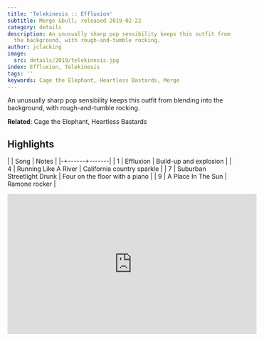 ```yaml
---
title: 'Telekinesis :: Effluxion'
subtitle: Merge &bull; released 2019-02-22
category: details
description: An unusually sharp pop sensibility keeps this outfit from blending into
  the background, with rough-and-tumble rocking.
author: jclacking
image:
  src: details/2019/telekinesis.jpg
index: Effluxion, Telekinesis
tags: ''
keywords: Cage the Elephant, Heartless Bastards, Merge
---
```

An unusually sharp pop sensibility keeps this outfit from blending into the background, with rough-and-tumble rocking.<!--more-->

**Related**: Cage the Elephant, Heartless Bastards

## Highlights

| | Song | Notes |
|-+------+-------|
| 1 | Effluxion | Build-up and explosion |
| 4 | Running Like A River | California country sparkle |
| 7 | Suburban Streetlight Drunk | Four on the floor with a piano |
| 9 | A Place In The Sun | Ramone rocker |

<div class="tlo-detail-video"><iframe width="560" height="315" src="https://www.youtube.com/embed/bnPto_WE-d4" frameborder="0" allow="autoplay; encrypted-media" allowfullscreen></iframe></div>

